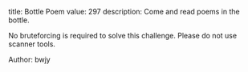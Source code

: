 title: Bottle Poem
value: 297
description: Come and read poems in the bottle.

No bruteforcing is required to solve this challenge. Please do not use scanner tools.

Author: bwjy